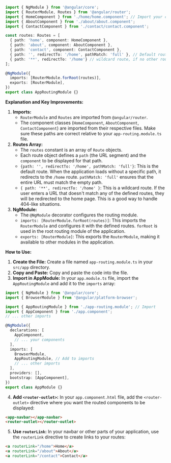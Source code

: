 ```typescript
import { NgModule } from '@angular/core';
import { RouterModule, Routes } from '@angular/router';
import { HomeComponent } from './home/home.component'; // Import your components
import { AboutComponent } from './about/about.component';
import { ContactComponent } from './contact/contact.component';

const routes: Routes = [
  { path: 'home', component: HomeComponent },
  { path: 'about', component: AboutComponent },
  { path: 'contact', component: ContactComponent },
  { path: '', redirectTo: '/home', pathMatch: 'full' }, // Default route
  { path: '**', redirectTo: '/home'} // wildcard route, if no other route matches.
];

@NgModule({
  imports: [RouterModule.forRoot(routes)],
  exports: [RouterModule],
})
export class AppRoutingModule {}
```

**Explanation and Key Improvements:**

1.  **Imports:**
    * `RouterModule` and `Routes` are imported from `@angular/router`.
    * The component classes (`HomeComponent`, `AboutComponent`, `ContactComponent`) are imported from their respective files. Make sure these paths are correct relative to your `app-routing.module.ts` file.
2.  **Routes Array:**
    * The `routes` constant is an array of `Route` objects.
    * Each route object defines a `path` (the URL segment) and the `component` to be displayed for that path.
    * `{path: '', redirectTo: '/home', pathMatch: 'full'}`: This is the default route. When the application loads without a specific path, it redirects to the `/home` route. `pathMatch: 'full'` ensures that the entire URL must match the empty path.
    * `{ path: '**', redirectTo: '/home' }`: This is a wildcard route. If the user enters a URL that doesn't match any of the defined routes, they will be redirected to the home page. This is a good way to handle 404-like situations.
3.  **NgModule:**
    * The `@NgModule` decorator configures the routing module.
    * `imports: [RouterModule.forRoot(routes)]`: This imports the `RouterModule` and configures it with the defined routes. `forRoot` is used in the root routing module of the application.
    * `exports: [RouterModule]`: This exports the `RouterModule`, making it available to other modules in the application.

**How to Use:**

1.  **Create the File:** Create a file named `app-routing.module.ts` in your `src/app` directory.
2.  **Copy and Paste:** Copy and paste the code into the file.
3.  **Import in AppModule:** In your `app.module.ts` file, import the `AppRoutingModule` and add it to the `imports` array:

```typescript
import { NgModule } from '@angular/core';
import { BrowserModule } from '@angular/platform-browser';

import { AppRoutingModule } from './app-routing.module'; // Import
import { AppComponent } from './app.component';
// ... other imports

@NgModule({
  declarations: [
    AppComponent,
    // ... your components
  ],
  imports: [
    BrowserModule,
    AppRoutingModule, // Add to imports
    // ... other imports
  ],
  providers: [],
  bootstrap: [AppComponent],
})
export class AppModule {}
```

4.  **Add `<router-outlet>`:** In your `app.component.html` file, add the `<router-outlet>` directive where you want the routed components to be displayed:

```html
<app-navbar></app-navbar>
<router-outlet></router-outlet>
```

5.  **Use `routerLink`:** In your navbar or other parts of your application, use the `routerLink` directive to create links to your routes:

```html
<a routerLink="/home">Home</a>
<a routerLink="/about">About</a>
<a routerLink="/contact">Contact</a>
```
